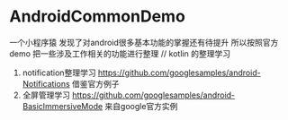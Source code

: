 # AndroidCommonDemo
一个小程序猿  发现了对android很多基本功能的掌握还有待提升  所以按照官方demo  把一些涉及工作相关的功能进行整理
// kotlin 的整理学习
1. notification整理学习   https://github.com/googlesamples/android-Notifications 借鉴官方例子
2. 全屏管理学习    https://github.com/googlesamples/android-BasicImmersiveMode 来自google官方实例
